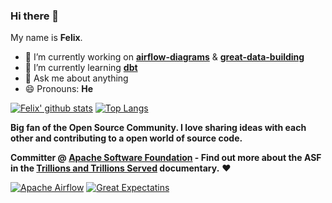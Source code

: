 ### Hi there 👋

My name is **Felix**.

- 🔭 I’m currently working on **[airflow-diagrams](https://github.com/feluelle/airflow-diagrams)** & **[great-data-building](https://github.com/feluelle/great-data-building)**
- 🌱 I’m currently learning **[dbt](https://www.getdbt.com/)**
- 💬 Ask me about anything
- 😄 Pronouns: **He**

[![Felix' github stats](https://github-readme-stats.vercel.app/api?username=feluelle&show_icons=true&theme=dark)](https://github.com/anuraghazra/github-readme-stats)
[![Top Langs](https://github-readme-stats.vercel.app/api/top-langs/?username=feluelle&layout=compact&theme=dark&exclude_repo=poe-addons-organizer,chat-app,battleships,battleships-engine,conways-game-of-life)](https://github.com/anuraghazra/github-readme-stats)

**Big fan of the Open Source Community. I love sharing ideas with each other and contributing to a open world of source code.**

**Committer @ [Apache Software Foundation](https://www.apache.org/) - Find out more about the ASF in the [Trillions and Trillions Served](https://www.youtube.com/watch?v=JUt2nb0mgwg) documentary.** ❤️

[![Apache Airflow](https://github-readme-stats.vercel.app/api/pin/?username=apache&repo=airflow&theme=dark)](https://github.com/anuraghazra/github-readme-stats)
[![Great Expectatins](https://github-readme-stats.vercel.app/api/pin/?username=great-expectations&repo=great_expectations&theme=dark)](https://github.com/anuraghazra/github-readme-stats)
